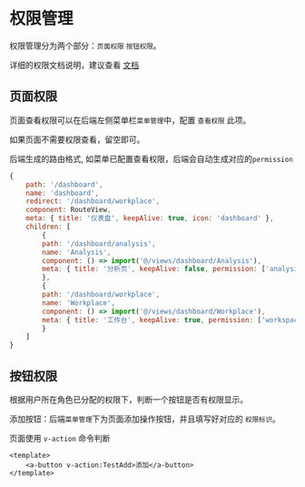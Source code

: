 # 权限管理
权限管理分为两个部分：`页面权限` `按钮权限`。

详细的权限文档说明，建议查看 [文档](https://pro.loacg.com/docs/authority-management)

## 页面权限
页面查看权限可以在后端左侧菜单栏`菜单管理`中，配置 `查看权限` 此项。

如果页面不需要权限查看，留空即可。

后端生成的路由格式, 如菜单已配置查看权限，后端会自动生成对应的`permission`
```js
{
    path: '/dashboard',
    name: 'dashboard',
    redirect: '/dashboard/workplace',
    component: RouteView,
    meta: { title: '仪表盘', keepAlive: true, icon: 'dashboard' },
    children: [
        {
        path: '/dashboard/analysis',
        name: 'Analysis',
        component: () => import('@/views/dashboard/Analysis'),
        meta: { title: '分析页', keepAlive: false, permission: ['analysis'] }
        },
        {
        path: '/dashboard/workplace',
        name: 'Workplace',
        component: () => import('@/views/dashboard/Workplace'),
        meta: { title: '工作台', keepAlive: true, permission: ['workspace'] }
        }
    ]
}
```

## 按钮权限
根据用户所在角色已分配的权限下，判断一个按钮是否有权限显示。

添加按钮：后端`菜单管理`下为页面添加操作按钮，并且填写好对应的 `权限标识`。

页面使用 `v-action` 命令判断

```vue
<template>
    <a-button v-action:TestAdd>添加</a-button>
</template>
```